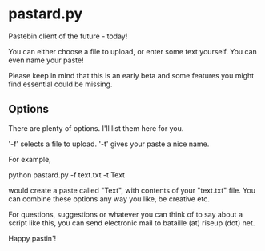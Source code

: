 # pastard.py
Pastebin client of the future - today!

You can either choose a file to upload, or enter some text 
yourself. You can even name your paste!

Please keep in mind that this is an early beta and some 
features you might find essential could be missing.

## Options
There are plenty of options. I'll list them here for you.

'-f' selects a file to upload.
'-t' gives your paste a nice name.

For example,

python pastard.py -f text.txt -t Text

would create a paste called "Text", with contents of your 
"text.txt" file. You can combine these options any way you 
like, be creative etc.

For questions, suggestions or whatever you can think of to 
say about a script like this, you can send electronic mail 
to bataille (at) riseup (dot) net.

Happy pastin'!
